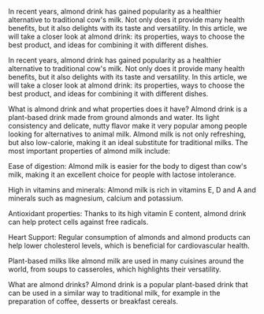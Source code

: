 In recent years, almond drink has gained popularity as a healthier alternative to traditional cow's milk. Not only does it provide many health benefits, but it also delights with its taste and versatility. In this article, we will take a closer look at almond drink: its properties, ways to choose the best product, and ideas for combining it with different dishes.

In recent years, almond drink has gained popularity as a healthier alternative to traditional cow's milk. Not only does it provide many health benefits, but it also delights with its taste and versatility. In this article, we will take a closer look at almond drink: its properties, ways to choose the best product, and ideas for combining it with different dishes.

What is almond drink and what properties does it have?
Almond drink is a plant-based drink made from ground almonds and water. Its light consistency and delicate, nutty flavor make it very popular among people looking for alternatives to animal milk. Almond milk is not only refreshing, but also low-calorie, making it an ideal substitute for traditional milks. The most important properties of almond milk include:

Ease of digestion: Almond milk is easier for the body to digest than cow's milk, making it an excellent choice for people with lactose intolerance.

High in vitamins and minerals: Almond milk is rich in vitamins E, D and A and minerals such as magnesium, calcium and potassium.

Antioxidant properties: Thanks to its high vitamin E content, almond drink can help protect cells against free radicals.

Heart Support: Regular consumption of almonds and almond products can help lower cholesterol levels, which is beneficial for cardiovascular health.

Plant-based milks like almond milk are used in many cuisines around the world, from soups to casseroles, which highlights their versatility.

What are almond drinks? Almond drink is a popular plant-based drink that can be used in a similar way to traditional milk, for example in the preparation of coffee, desserts or breakfast cereals.
